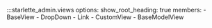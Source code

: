 :::starlette_admin.views
    options:
        show_root_heading: true
        members:
          - BaseView
          - DropDown
          - Link
          - CustomView
          - BaseModelView
